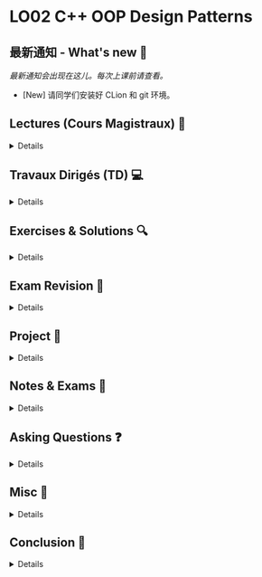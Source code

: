 # LO02 C++ OOP Design Patterns



##  最新通知 - What's new :bell:

*最新通知会出现在这儿。每次上课前请查看。*

- [New] 请同学们安装好 CLion 和 git 环境。

## Lectures (Cours  Magistraux) :orange_book:

<details>
#### Time
Each Monday, 18:00-21:40

#### Classroom
CJ207 (For both G1 and G2)

#### Course videos

:tv: Course videos by Prof. Antoine Jouglet are on Chaoxing Platform.

</details>

## Travaux Dirigés (TD)  :computer:

<details>

> 请大家上课带上耳机，上课时不时会需要使用，谢谢！

#### Time: 
Each Tuesday, Wednesday and Friday, 8:00 to 11:40

#### Classroom: 
8:00-9:40 (G1)
- D503

10:00-11:40 (G2)
- D401


#### Tencent Meeting (VooV Meeting):

Room ID：958 9491 5777

#### Which Operating System to boot from:
Windows 10 

</details>

## Exercises & Solutions :mag:

<details close>


#### List of all videos
- [中文] https://space.bilibili.com/472463946/channel/collectiondetail?sid=906760

#### List of all branches
- [list of all branches](../../branches)

#### Table of content

Exercise :lock: | Solution :key: | Leetcode :gem:  | Video :cinema:  | Reading <br> Materials :rocket:
---------------- | ----------------  | ----------------| ----------------| ----------------: 
[ex1](../../tree/ex1) | [ex1-ans](../../tree/ex1-ans)  | [leetcode-2235](https://leetcode.com/problems/add-two-integers/) | [video](https://www.bilibili.com/video/BV1124y1o71P/)|
[ex2](../../tree/ex2) | [ex2-ans](../../tree/ex2-ans) | | |
[ex3](../../tree/ex3) | [ex3-ans](../../tree/ex3-ans) | | | [blog](https://stackoverflow.com/questions/14517546/how-can-a-c-header-file-include-implementation)
[ex4](../../tree/ex4) | [ex4-ans](../../tree/ex4-ans)  |  [leetcode-509](https://leetcode.com/problems/fibonacci-number/) | [video](https://www.bilibili.com/video/BV1GP4y1Z7s1/) | [blog1](https://docs.microsoft.com/en-us/cpp/cpp/header-files-cpp?view=msvc-170) [blog2](https://www.learncpp.com/cpp-tutorial/header-guards/)
[ex5](../../tree/ex5) | [ex5-ans](../../tree/ex5-ans)  <br> [ex5-extended](../../tree/ex5-extended) | | | [blog](https://www.quora.com/Is-cout-an-object-or-a-function-Why)
[ex6](../../tree/ex6) | [ex6-ans](../../tree/ex6-ans) |  | | [blog1](https://www.learncpp.com/cpp-tutorial/variable-assignment-and-initialization/) [blog2](https://stackoverflow.com/questions/23345554/what-distinguishes-the-declaration-the-definition-and-the-initialization-of-a-v)
[ex7](../../tree/ex7)                   | [ex7-ans](../../tree/ex7-ans) | [leetcode-1929](https://leetcode.com/problems/concatenation-of-array/) | [video](https://www.bilibili.com/video/BV1uV4y1g7F4/)  | [blog](https://www.w3schools.com/CPP/cpp_variables_constants.asp)
[ex8](../../tree/ex8)                   | [ex8-ans-1](../../tree/ex8-ans-1) <br> [ex8-ans-2](../../tree/ex8-ans-2) | | | [blog](https://docs.microsoft.com/en-us/cpp/cpp/namespaces-cpp?view=msvc-170)
[ex9](../../tree/ex9) | [ex9-ans-1](../../tree/ex9-ans-1) <br> [ex9-ans-2](../../tree/ex9-ans-2) <br> [ex9-ans-extended](../../tree/ex9-ans-extended)  | | | [blog1](https://www.ascii-code.com/) [blog2](https://www.programiz.com/cpp-programming/function-overloading)  [blog3](https://www.quora.com/How-did-one-come-up-with-42-being-the-answer-to-the-universe-or-is-it-a-hoax) [blog4](https://stackoverflow.com/questions/29796264/is-there-still-a-use-for-inline) [blog5](https://stackoverflow.com/questions/5057021/why-are-c-inline-functions-in-the-header) [blog6](https://www.geeksforgeeks.org/inline-functions-cpp/)
[ex10](../../tree/ex10) | [ex10-ans](../../tree/ex10-ans)  | | [video](https://www.bilibili.com/video/BV1Zb4y117iZ/) | [blog1](https://www.learncpp.com/cpp-tutorial/pointers-and-const/) [blog2](https://stackoverflow.com/questions/21476869/constant-pointer-vs-pointer-to-constant)
[ex11](../../tree/ex11) | [ex11-ans](../../tree/ex11-ans)  | [leetcode-709](https://leetcode.com/problems/to-lower-case/) | | [blog1](https://stackoverflow.com/questions/61915474/difference-between-const-reference-and-reference) [blog2](https://www.geeksforgeeks.org/const_cast-in-c-type-casting-operators/)
[ex12](../../tree/ex12) | [ex12-ans](../../tree/ex12-ans)  | [leetcode-344](../../tree/leetcode-344) |  | [blog1](https://www.tutorialspoint.com/differences-between-pass-by-value-and-pass-by-reference-in-cplusplus) [blog2](https://www.geeksforgeeks.org/how-to-print-size-of-an-array-in-a-function-in-c/) [blog3](https://stackoverflow.com/questions/2276329/why-can-one-specify-the-size-of-an-array-in-a-function-parameter) [blog4](https://stackoverflow.com/questions/3062005/size-of-array-passed-to-c-function) [blog5](https://www.quora.com/How-does-C-check-an-arrays-size-when-passing-by-reference)
[ex13](../../tree/ex13) | [ex13-ans](../../tree/ex13-ans)  | | [video](https://www.bilibili.com/video/BV1cf4y1E77w/) | [blog](https://www.codingninjas.com/blog/2020/07/27/understanding-pointers-references-in-c/) 
[ex14](../../tree/ex14) | [ex14-ans](../../tree/ex14-ans)  | | | [blog1](https://www.geeksforgeeks.org/default-arguments-c/) [blog2](https://en.cppreference.com/w/cpp/language/default_arguments)
[ex15](../../tree/ex15) | [ex15-ans](../../tree/ex15-ans)  |  |  | [blog1](https://www.programiz.com/cpp-programming/memory-management) [blog2](https://stackoverflow.com/questions/860447/what-is-the-array-form-of-delete)
[ex16](../../tree/ex16) | [ex16-ans](../../tree/ex16-ans) <br> [ex16-ans-extended](../../tree/ex16-ans-extended)  | | [video](https://www.bilibili.com/video/BV1234y1S72T) | [blog](https://stackoverflow.com/questions/30263303/stdarray-vs-array-performance)
[ex17](../../tree/ex17) | [ex17-ans](../../tree/ex17-ans)  | [leetcode-412](https://leetcode.com/problems/fizz-buzz/)  |  |
[ex18](../../tree/ex18) | [ex18-ans](../../tree/ex18-ans)  | | |
[ex19](../../tree/ex19) | [ex19-ans](../../tree/ex19-ans)  | | |
[ex20-q1](../../tree/ex20-q1) | [ex20-q1-ans](../../tree/ex20-q1-ans)  |  | [video](https://www.bilibili.com/video/bv1q64y187Ah)  | [blog](https://www.w3schools.com/cpp/cpp_oop.asp)
[ex20-q2](../../tree/ex20-q2)  | [ex20-q2-ans](../../tree/ex20-q2-ans)  | | | [blog1](https://stackoverflow.com/questions/9370493/inline-function-members-inside-a-class) [blog2](https://stackoverflow.com/questions/5306532/accessing-attributes-in-c-through-getters-setters) [blog3](https://www.positioniseverything.net/cpp-getters-and-setters/)
NAN  | [ex20-q3-ans-1](../../tree/ex20-q3-ans-1) <br> [ex20-q3-ans-2](../../tree/ex20-q3-ans-2) <br> [ex20-q3-ans-3](../../tree/ex20-q3-ans-3) <br> [ex20-q3-ans-4](../../tree/ex20-q3-ans-4) <br> [ex20-q3-ans-5](../../tree/ex20-q3-ans-5)  | | |
[ex20-q4](../../tree/ex20-q4) | [ex20-q4-ans](../../tree/ex20-q4-ans)  | | |
NAN | [ex20-q5-ans-1](../../tree/ex20-q5-ans-1) <br>[ex20-q5-ans-2](../../tree/ex20-q5-ans-2)  | | | [blog](https://www.haroldserrano.com/blog/c-tip-14-dont-return-a-reference-when-you-must-return-an-object)
[ex20-q6](../../tree/ex20-q6) | [ex20-q6-ans](../../tree/ex20-q6-ans)  |  | | [blog1](https://www.javatpoint.com/cpp-destructor) [blog2](https://www.geeksforgeeks.org/this-pointer-in-c/) [blog3](https://www.quora.com/When-destructor-invoked-what-is-the-difference-between-the-pointer-to-an-object-and-the-object) [blog4](https://stackoverflow.com/questions/9965977/pointer-to-object-and-its-destructor)
NAN  | [ex20-q7-ans](../../tree/ex20-q7-ans)  | | | [blog1](https://drawio-app.com/uml-class-diagrams-in-draw-io/) [blog2](https://www.diagrams.net/blog/uml-class-diagrams) [blog3](https://www.javatpoint.com/uml-class-diagram) [blog4](https://www.uml-diagrams.org/class-reference.html)
[ex21](../../tree/ex21-q1)  |[ex21-csdn](../../tree/ex21-csdn) <br> [ex21-q1-ans-1](../../tree/ex21-q1-ans-1) <br> [ex21-q1-ans-2](../../tree/ex21-q1-ans-2)  | | [video](https://www.bilibili.com/video/bv183411276k) | [blog1](https://en.cppreference.com/w/cpp/language/operator_precedence) [blog2](https://en.cppreference.com/w/cpp/language/operators)  [blog3](https://blog.csdn.net/m0_37968340/article/details/74165221)
[ex21](../../tree/ex21-q1)  | [ex21-q2-ans](../../tree/ex21-q2-ans)  | | | [blog](https://stackoverflow.com/questions/36557340/implicit-conversion-from-int-to-a-class-type)
[ex21](../../tree/ex21-q1)  | [ex21-q3-ans](../../tree/ex21-q3-ans)  | | | [blog](https://docs.microsoft.com/en-us/cpp/cpp/increment-and-decrement-operator-overloading-cpp?view=msvc-160)
[ex21](../../tree/ex21-q1)  | [ex21-q4-ans](../../tree/ex21-q4-ans)  |  |  | [blog1](https://www.geeksforgeeks.org/overloading-stream-insertion-operators-c/) [blog2](https://learn.microsoft.com/en-us/cpp/standard-library/overloading-the-output-operator-for-your-own-classes?view=msvc-170)
NAN  | [ex22-q1-ans](../../tree/ex22-q1-ans)  |  [leetcode-1603](../../tree/leetcode-1603) |  [video](https://www.bilibili.com/video/bv1Mg411F7Zs)  | [blog1](https://www.runoob.com/cplusplus/cpp-exceptions-handling.html) [blog2](https://www.w3schools.com/cpp/cpp_exceptions.asp) [blog3](https://rollbar.com/blog/error-exceptions-in-c/#)
NAN  | [ex22-q2-ans](../../tree/ex22-q2-ans)  |  |  |
NAN  | [ex22-q3-ans](../../tree/ex22-q3-ans)  |  |  |
NAN  | [ex22-q4-ans](../../tree/ex22-q4-ans)  |  |  |
NAN  | [ex22-q5-ans-v1](../../tree/ex22-q5-ans-v1) <br> [ex22-q5-ans-v2](../../tree/ex22-q5-ans-v2) |  | |
NAN  | [ex23-q1-ans](../../tree/ex23-q1-ans)  |  | [video1](https://www.bilibili.com/video/bv1Su411f7iT) [video2](https://www.bilibili.com/video/bv1br4y127MK) | [blog1](https://www.geeksforgeeks.org/copy-constructor-in-cpp/) [blog2](https://www.learncpp.com/cpp-tutorial/overloading-the-assignment-operator/) [blog3](https://stackoverflow.com/questions/4172722/what-is-the-rule-of-three)
NAN  | [ex23-q2-ans](../../tree/ex23-q2-ans)  |   |  |  [blog1](https://stackoverflow.com/questions/4754763/object-array-initialization-without-default-constructor) [blog2](http://www.cplusplus.com/forum/general/49311/)  
NAN  | [ex23-q4-q5-ans](../../tree/ex23-q4-q5-ans)  |   |  | [blog](https://www.geeksforgeeks.org/destructors-c/)
NAN | [ex23-q7-ans](../../tree/ex23-q7-ans)  | | [video](https://www.bilibili.com/video/bv1tQ4y1D7xg)  | [blog1](https://stackoverflow.com/questions/121162/what-does-the-explicit-keyword-mean) [blog2](https://stackoverflow.com/questions/2814188/c-array-of-pointers-delete-or-delete) [blog3](https://stackoverflow.com/questions/21731888/deleting-array-of-pointers/21732015) [blog4](https://www.learncpp.com/cpp-tutorial/pointers-and-const/)
NAN | [ex23-q9-ans](../../tree/ex23-q9-ans)  | |  | [blog1](https://www.delftstack.com/howto/cpp/cpp-vector-implementation/) [blog2](https://www.geeksforgeeks.org/shallow-copy-and-deep-copy-in-c/) [blog3](http://www.fredosaurus.com/notes-cpp/oop-condestructors/shallowdeepcopy.html)
ex23-q3-q6-q8  | [ex23-composition-aggregation](../../tree/ex23-composition-aggregation) |  [leetcode-1476](../../tree/leetcode-1476)  <br> [leetcode-284-v1](../../tree/leetcode-284-v1)  <br>[leetcode-284-v2](../../tree/leetcode-284-v2)      | [video](https://www.bilibili.com/video/bv1dv411g7XY)         |  [blog1](https://stackoverflow.com/questions/885937/what-is-the-difference-between-association-aggregation-and-composition) [blog2](https://www.infoworld.com/article/3029325/exploring-association-aggregation-and-composition-in-oop.html) [blog3](https://stackoverflow.com/questions/25779394/c-association-aggregation-and-composition) [blog4](https://www.youtube.com/watch?v=N7xpnr8V6aQ)
ex23-q10-q11-q12-q13-q14  |  [ex23-q10-q11-q12-q13-q14-ans](../../tree/ex23-q10-q11-q12-q13-q14-ans) (todo) |          | [video](https://www.bilibili.com/video/BV1GP41177kd/) | [blog1](https://www.visual-paradigm.com/guide/uml-unified-modeling-language/uml-class-diagram-tutorial/) [blog2](https://pll.harvard.edu/course/cs50-introduction-computer-science?delta=0)
live code  | [ex24-static-keyword](../../tree/ex24-static-keyword) <br> [ex24-singleton-v1](../../tree/ex24-singleton-v1) <br>[ex24-singleton-v2](../../tree/ex24-singleton-v2)  <br>[ex24-singleton-v3](../../tree/ex24-singleton-v3) | | [video1](https://www.bilibili.com/video/BV1Jh411n7UD/) [video2](https://www.bilibili.com/video/BV1se411L7t3/) | [blog](https://www.geeksforgeeks.org/static-keyword-cpp/)
NAN  | [ex24-q1-ans-1](../../tree/ex24-q1-ans-1) <br> [ex24-q1-ans-2](../../tree/ex24-q1-ans-2)  <br>[ex24-q1-ans-3](../../tree/ex24-q1-ans-3)  | [leetcode-1286-v1](https://leetcode.com/problems/iterator-for-combination/discuss/1509630) <br> [leetcode-1286-v2](https://leetcode.com/problems/iterator-for-combination/discuss/1521899) |  | [blog1](https://stackoverflow.com/questions/10024834/singleton-synchronization-c) [blog2](https://stackoverflow.com/questions/11165852/java-singleton-and-synchronization) [blog3](https://sourcemaking.com/design_patterns/singleton) [blog4](https://en.wikipedia.org/wiki/Design_Patterns)
NAN  | [ex24-q2-q3-q4-q5-q6-ans](../../tree/ex24-q2-q3-q4-q5-q6-ans)  |  | [video1](https://www.bilibili.com/video/bv1ih411b7Xr/) <br> [video2](https://www.bilibili.com/video/BV1KV4y1572k)  | [blog1](https://www.w3schools.com/java/tryjava.asp?filename=demo_iterator_loop)   [blog2](https://leetcode.com/problems/iterator-for-combination/discuss/1509630) [blog3](https://www.geeksforgeeks.org/friend-class-function-cpp/) [blog4](https://stackoverflow.com/questions/131241/why-use-iterators-instead-of-array-indices) [blog5](https://stackoverflow.com/questions/22739507/iterator-and-memory-usage) [blog6](https://stackoverflow.com/questions/628903/performance-advantages-to-iterators) [blog7](https://stackoverflow.com/questions/1879255/performance-of-traditional-for-loop-vs-iterator-foreach-in-java) [blog8](https://www.internalpointers.com/post/writing-custom-iterators-modern-cpp) [blog9](https://medium.com/geekculture/iterator-design-pattern-in-c-42caec84bfc)
live code  | [ex24-q6-iterator-v0](../../tree/ex24-q6-iterator-v0)  <br>[ex24-q6-iterator-v1](../../tree/ex24-q6-iterator-v1)  <br>[ex24-q6-iterator-v2](../../tree/ex24-q6-iterator-v2)  <br>[ex24-q6-iterator-v3](../../tree/ex24-q6-iterator-v3)  <br>[ex24-q6-iterator-v4](../../tree/ex24-q6-iterator-v4) |  |  | [blog1](https://stackoverflow.com/questions/2728190/how-are-iterators-and-pointers-related) [blog2](https://stackoverflow.com/questions/30950285/is-an-iterator-in-c-a-pointer) [blog3](https://stackoverflow.com/questions/31128055/what-is-difference-between-iterators-and-pointers) [blog4](https://www.sandordargo.com/blog/2022/03/16/iterators-vs-pointers) [blog5](https://www.quora.com/What-is-an-iterator-in-C++-and-what-is-the-main-difference-between-it-and-a-pointer) [blog6](https://stackoverflow.com/questions/48410193/input-iterator-star-and-postfix-operator) [blog7](https://pvs-studio.com/fr/blog/posts/cpp/0093/) [blog8](https://hownot2code.wordpress.com/2016/06/30/use-a-prefix-increment-operator-i-in-iterators-instead-of-a-postfix-i-operator/) [blog9](https://learn.microsoft.com/en-us/cpp/cpp/increment-and-decrement-operator-overloading-cpp?view=msvc-170)  [blog10](https://leimao.github.io/blog/CPP-Const-Iterator/) [blog11](https://codereview.stackexchange.com/questions/202157/basic-iterator-supporting-vector-implementation)
NAN  | [ex26-ans](../../tree/ex26-ans)  | [leetcode-1480](https://leetcode.com/problems/running-sum-of-1d-array/) | [video](https://www.bilibili.com/video/bv1gR4y1n7Na)   | [blog1](https://www.softwaretestinghelp.com/graph-implementation-cpp/) [blog2](https://www.geeksforgeeks.org/difference-between-vector-and-list/) [blog3](https://www.geeksforgeeks.org/vector-in-cpp-stl/) [blog4](https://www.cplusplus.com/reference/vector/vector/) [blog5](https://www.cplusplus.com/reference/list/list/) [blog6](https://www.geeksforgeeks.org/initialize-a-vector-in-cpp-different-ways/) [blog7](https://www.geeksforgeeks.org/std-find-in-cpp/) 
live code  | [live-code-inheritance](../../tree/live-code-inheritance)  |  | [video1](https://www.bilibili.com/video/BV1h14y157Nw/) <br> [video2](https://www.bilibili.com/video/BV1zL4y1i7sr/) | [blog1](https://ee.usc.edu/~redekopp/cs104/slides/L08a_Inheritance.pdf) [blog2](http://ee.usc.edu/~redekopp/cs104/slides/L08b_Polymorphism.pdf)
NAN  | [ex27-q1-q2-q3-ans](../../tree/ex27-q1-q2-q3-ans)  |  |  | [blog1](https://www.programiz.com/cpp-programming/inheritance) 
NAN  | [ex27-q4-ans](../../tree/ex27-q4-ans)  |   |  | [blog](https://stackoverflow.com/questions/654428/what-is-the-order-in-which-the-destructors-and-the-constructors-are-called-in-c)
NAN  | [ex28-ans](../../tree/ex28-ans) (optional)   |   | [video](https://www.bilibili.com/video/BV1mb4y1b7kC/)  (optional) | [blog](https://www.tutorialspoint.com/cplusplus/cpp_inheritance.htm)
[ex29-q1](../../tree/ex29-q1) | [ex29-q1-ans](../../tree/ex29-q1-ans)  | | | [blog1](https://stackoverflow.com/questions/58042421/c-multi-level-inheritance-with-virtual-functions) [blog2](https://stackoverflow.com/questions/17842594/virtual-function-inheritance) [blog3](https://www.programiz.com/cpp-programming/function-overriding)  [blog4](https://www.programiz.com/cpp-programming/virtual-functions)
[ex29-q2](../../tree/ex29-q2) | [ex29-q2-ans](../../tree/ex29-q2-ans)  | |  |
[ex30](../../tree/ex30) | [ex30-ans](../../tree/ex30-ans)  | | | [blog1](https://stackoverflow.com/questions/16126578/vectors-and-polymorphism-in-c) [blog2](https://stackoverflow.com/questions/8790210/polymorphism-in-c-loss-of-type-in-vector-of-parent-class) [blog3](https://stackoverflow.com/questions/34383979/c-vector-of-base-class-objects) [blog4](https://stackoverflow.com/questions/4403726/learning-c-polymorphism-and-slicing) [blog5](https://schneide.blog/2015/07/06/object-slicing-breaking-polymorphic-objects-in-c/) [blog6](https://stackoverflow.com/questions/2575296/c-polymorphism-and-slicing)
NAN | [ex31-ans](../../tree/ex31-ans)  | [leetcode-1748](../../tree/leetcode-1748) <br> [leetcode-535](https://leetcode.com/problems/encode-and-decode-tinyurl/)  <br>[leetcode-1941](../../tree/leetcode-1941) <br> [leetcode-136](https://leetcode.com/problems/single-number/) | | [blog1](https://stackoverflow.com/questions/99297/how-are-virtual-functions-and-vtable-implemented) [blog2](https://isocpp.org/wiki/faq/virtual-functions) [blog3](https://www.freecodecamp.org/news/solid-principles-explained-in-plain-english/) [blog4](https://stackoverflow.com/questions/461203/when-to-use-virtual-destructors) [blog5](https://www.geeksforgeeks.org/virtual-destructor/)
NAN | [ex32-q1-ans](../../tree/ex32-q1-ans)  |  | [video](https://www.bilibili.com/video/BV1rv411T7LZ) | [blog](https://en.cppreference.com/w/cpp/container/vector)
live code  | [live-code-nested-class](../../tree/live-code-nested-class)  | | | [blog1](https://www.geeksforgeeks.org/nested-classes-in-c/) [blog3](https://learn.microsoft.com/en-us/cpp/cpp/nested-class-declarations?view=msvc-170)
NAN | [ex32-q2-ans](../../tree/ex32-q2-ans)  | | | [blog1](https://www.bogotobogo.com/DesignPatterns/factorymethod.php) [blog2](https://refactoring.guru/design-patterns/factory-method/cpp/example)
NAN | [ex33-ans](../../tree/ex33-ans)  | |  | [blog](https://stackoverflow.com/questions/500493/c-equivalent-of-javas-instanceof)
NAN | [ex35-q1-ans](../../tree/ex35-q1-ans) <br> [ex35-q1-extended](../../tree/ex35-q1-extended) | | [video](https://www.bilibili.com/video/BV17q4y1V7F3/)  | [blog](https://refactoring.guru/design-patterns/template-method/cpp/example)
NAN | [ex35-q2-ans-1](../../tree/ex35-q2-ans-1) <br> [ex35-q2-ans-2](../../tree/ex35-q2-ans-2)  <br>[ex35-q2-ans-3](../../tree/ex35-q2-ans-3) | [leetcode-1636](https://leetcode.com/problems/sort-array-by-increasing-frequency/discuss/1529350/)     |  | [blog1](https://refactoring.guru/design-patterns/observer/cpp/example) [blog2](https://stackoverflow.com/questions/461203/when-to-use-virtual-destructors) 
NAN | [ex36-ans](../../tree/ex36-ans)  <br> [ex36-extended](../../tree/ex36-extended) | | [video1](https://www.bilibili.com/video/bv1nP4y157dg) <br> [video2](https://www.bilibili.com/video/BV1nv4y1S7GH/) | [blog1](https://en.cppreference.com/w/cpp/language/using_declaration) [blog2](https://stackoverflow.com/questions/19237411/const-and-non-const-operator-overloading)
live code | [live-code-adaptor](../../tree/live-code-adaptor)  |  |   | 
NAN | [ex37-ans](../../tree/ex37-ans)  | [leetcode-20](https://leetcode.com/problems/valid-parentheses/) |  | [blog](https://refactoring.guru/design-patterns/strategy/cpp/example)
NAN | [ex38-q1-ans](../../tree/ex38-q1-ans)  |  [leetcode-844](https://leetcode.com/problems/backspace-string-compare/discuss/2628310)  |   | [blog1](https://stackoverflow.com/questions/6571381/dependent-scope-and-nested-templates) [blog2](https://stackoverflow.com/questions/495021/why-can-templates-only-be-implemented-in-the-header-file) [blog3](https://stackoverflow.com/questions/5612791/c-template-and-header-files) [blog4](https://www.bogotobogo.com/cplusplus/template_declaration_definition_header_implementation_file.php)
NAN | [ex38-q2-q3-ans](../../tree/ex38-q2-q3-ans)  | [leetcode-150](https://leetcode.com/problems/evaluate-reverse-polish-notation/) | | [blog1](https://stackoverflow.com/questions/35563193/) [blog2](https://stackoverflow.com/questions/11394832/) [blog3](https://stackoverflow.com/questions/5108359/how-do-i-define-a-template-function-within-a-template-class-outside-of-the-class) [blog4](https://stackoverflow.com/questions/10871100/pass-a-function-as-an-explicit-template-parameter) [blog5](https://stackoverflow.com/questions/1174169/function-passed-as-template-argument) [blog6](https://leetcode.com/problems/sort-array-by-increasing-frequency/discuss/1529350/) [blog7](https://stackoverflow.com/questions/16948567/array-operator-overloading-const-and-non-const-versions) [blog8](https://stackoverflow.com/questions/63730953/operator-overloading-with-const-and-non-const-versions)
NAN | [ex40-ans](../../tree/ex40-ans)  | [leetcode-2215](https://leetcode.com/problems/find-the-difference-of-two-arrays/discuss/2743574) | [video](https://www.bilibili.com/video/BV1xq4y1u7Jo/) | [blog1](https://cppbetterexplained.com/c-template-metaprogramming-in-practice/) [blog2](https://embeddedartistry.com/blog/2017/08/02/an-overview-of-c-stl-containers/) [blog3](https://stackoverflow.com/questions/2196995/is-there-any-advantage-of-using-map-over-unordered-map-in-case-of-trivial-keys) [blog4](https://www.modernescpp.com/index.php/surprise-included-inheritance-and-member-functions-of-class-templates) [blog5](https://hsf-training.github.io/hsf-training-cpp-webpage/10-templates/index.html) [blog6](https://stackoverflow.com/questions/8810224/inheriting-from-a-template-class-in-c) [blog7](https://www.cs.technion.ac.il/users/yechiel/c++-faq/nondependent-name-lookup-types.html)

</details>

## Exam Revision  :gift:


<details closed>

#### Midterm exam revision

*Note: I make those videos so as to help you revise more targetedly. It represents significant extra work (for free) on my side.*

For midterm exam revision,  [Ex23_Ex24_solution.pdf](../../tree/master/pdf/Ex23_Ex24_solution.pdf) will help a lot, and [LO02_poly_exercices.pdf](../../tree/master/pdf/LO02_poly_exercices.pdf) is your best friend.

- **Mid-term exam revision #1 - Ex70 (poly exercise)**
    - Video:
        - https://www.bilibili.com/video/BV1dP411J7k2/

#### Final exam revision 

*Note: I make those videos so as to help you revise more targetedly. It represents significant extra work (for free) on my side.*

For final exam revision, [LO02_poly_exercices.pdf](../../tree/master/pdf/LO02_poly_exercices.pdf) is your best friend, and practicing STL containers with above-listed leetcode will help a lot.

- **Final exam revision #1 - Ex75 (poly exercise)**
    - Branches:
        - [ex75-ans-v1](../../tree/ex75-ans-v1) 
        - [ex75-ans-v2](../../tree/ex75-ans-v2)  
        - [ex75-ans-v3](../../tree/ex75-ans-v3) 
    - Video:
        - https://www.bilibili.com/video/BV1Y14y1p7mP/

- **Final exam revision #2 - live code - containers**
    - Main idea 1: An ```std::map``` inside of a ```std::list```, for counting numbers, and iterate through the ```std::list``` by number of occurance. Each element appears only once in the ```std::list```, emulating hence a ```std::set```.
    - Main idea 2: An ```std::map``` inside of a ```std::map```, for counting numbers, and iterate through the ```std::map``` by number of occurance, instead of by order of value. 
    - Main idea 3: An ```std::set``` inside of a ```std::vector``` and iterate through the ```std::vector``` by order of value. When printing, the number of occurence will also be printed, emulating hence a *Counter* in Python.
    - Branches:
        - [live-code-containers-v1](../../tree/live-code-containers-v1) 
        - [live-code-containers-v2](../../tree/live-code-containers-v2) 
        - [live-code-containers-v3](../../tree/live-code-containers-v3) 
        - [live-code-containers-v4](../../tree/live-code-containers-v4) 
        - [live-code-containers-v5](../../tree/live-code-containers-v5) 
    - Video:
        - https://www.bilibili.com/video/BV1UD4y1i7Cu/
    - Template: 
        - I showcase only with ```char``` and ```int```. It's up to you to make it a  template class.
    - Blogs:
        - [blog1](https://isocpp.org/wiki/faq/strange-inheritance) [blog2](https://cplusplus.com/reference/map/map/)  [blog3](https://www.cse.msu.edu/~cse232/us22/slides/cse232_associative_containers.pdf) [blog4](https://www.ida.liu.se/~TDDD38/lecture/slides/stl_II.pdf) [blog5](https://cplusplus.com/reference/set/set/) [blog6](https://en.cppreference.com/w/cpp/container/map/insert) [blog7](https://stackoverflow.com/questions/966905/stuck-on-c-template-deriving-from-stdmap) [blog8](https://stackoverflow.com/questions/6806173/subclass-inherit-standard-containers/7110262#7110262) [blog9](https://stackoverflow.com/questions/4353203/thou-shalt-not-inherit-from-stdvector)


</details>

## Project :hammer:

<details>



#### Project 

Dans le cadre de cet UV, vous travaillerez par groupe sur un projet C++ en rapport avec le contenu de votre cours et des TDs.
- Chaque groupe sera formé de 4 à 5 étudiants.
- Vous devrez rendre un livrable le ?? novembre à 23h59 au plus tard (!) sur: "Chaoxing Plateform" - Section Homework (作业).

#### Project description:
[:books: Project description in pdf](../../tree/master/project)


#### Forming teams: 

https://docs.qq.com/doc/DT1R1RFdJdFRSUHVw


#### 提交项目
- 超星平台-作业-Projet
- 将 pdf文件(文件里面包含视频 或/及 其bilibili链接)、代码文件夹（未压缩），放在同一个文件夹（文件夹命名为 Projet，注意没有 'c' 字母, 'P'字母大写），然后将Projet文件夹压缩成一个 zip 文件（命名为 Projet.zip，注意没有 'c' 字母, 'P'字母大写）。然后上传 zip 文件作为本题的答案即可。
- 每个小组只需要一个人提交就行。小组成员不需要来自同一个班级。
- 提交后检查一下网页的显示：

正确示例:
![](img/zhengque.png)

#### 往届学生优秀 project 作品 (videos)

You could get some inspirations from those projects, accomplished by students from past promotions. 

Be innovative. You can do even better.

##### 2021 Fall
- https://www.bilibili.com/video/BV1x341187wn
- https://www.bilibili.com/video/BV1bL4y1v7FY

##### 2022 Fall
- https://www.bilibili.com/video/BV1UR4y1o7xH
- https://www.bilibili.com/video/BV1Eg411i73Y
- https://www.bilibili.com/video/BV1y24y1C7LG
- https://www.bilibili.com/video/BV1rG4y1973U
- https://www.bilibili.com/video/BV1Dd4y1x7Df

> By default, you agree to share your project videos on this platform. If you disagree, tell me in private chat. 

#### 往届学生优秀 project 作品 (rapport pdf)
- [往届学生优秀 project 作品 (rapport pdf)](../../tree/master/往届学生优秀作品)

> By default, you agree to share your project reports on this platform. If you disagree, tell me in private chat. 

#### If you want some suggestions for your project ...
- Whenever possible, use ```std::vector``` (or other STL containers) instead of built-in arrays.
- Pay attention to code readability. Profs read every code file when grading.
- There should be more than 5 (or, 10) header files in your project. If your program has only 1 header file, it can easily get very messy.
- GUI (Graphic User Interface) is not essential. It might help give a good first impression.
- Use as many *Design Patterns* as possible, but only when appropriate.


#### On academic misconduct
Just a note to remind everyone what is OK and what is not OK in terms of talking to other students about projects.

It is **DEFINITELY OK** to:

- discuss the assignment in general terms (what do they mean by a copy constructor?)
- discuss how different C++ standard library functions work (different ways to insert an element in a ```std::vector```)
- discuss strategies for successful implementation 
- help others debug their code and find problems

It is **NOT OK** to:

- bug someone else for a lot of help (particularly if they are already done!)
- share your code directly with other people/project groups 

Discovery of any inappropriate code sharing will lead to harsh penalties for all involved parties. We expect that all students will conduct themselves with honesty and integrity.

#### UML with Draw.io

Draw.io is very popular in the academy as well as in the industry.

Download the software:
- From GitHub: https://github.com/jgraph/drawio-desktop/releases
- From Baidu: just Baidu search "Draw.io 下载".

Online version: 
- https://app.diagrams.net/

#### Last but not least

![](img/additive.jpg)

</details>


## Notes & Exams  :100:


<details>
Voici comment seront calculées les notes de l'UV (sur un total de 105, au lieu de 100): 

- L'examen mi-terme : ??% 
- Le projet : ??% 
- L'examen final : ??%

Some further clarifications on mid-term/final exam:

- You could print the pdf of poly_cours_opt and bring it with you. Your personal paper notebooks are NOT allowed. The poly d’exercices corrigés is NOT allowed. Chinese textbooks are NOT allowed. Any other reference book is NOT allowed.
- Dictionaries in paper format are allowed.
- Dictionaries on smartphone are NOT allowed. All electronic devices are forbidden of use during exam.
- If you have difficulties writing your answers in French, you could answer in English. Don't write your answer in Chinese. 

#### Answer sheet for exams：

1. 答题纸**单面**答题。因为答题纸需要扫描发给法国老师。
1. 每张答题纸最上面写上学号、中文姓名、姓名拼音。
1. 每张答题纸最上面写上序号，比如 1/4, 2/4, 3/4, 4/4。
1. 法方老师反馈，考试的时候卷面分占有一定比值(10%)。请大家答题时保持清晰、整洁。可以适当使用涂改液或者修正带(在不影响扫描的前提下)。




#### Failing rate 

Despite the efforts from the

- 2020： ~25% failing rate
- 2021： ~30% failing rate
- 2022： ~30% failing rate


#### 关于重修

重修的同学，去年项目分数是可以保留的，也可以今年重新做，刷新分数。

不过，公平起见，重修的同学的往年项目分数不会透漏。是否重做项目，大家自己把握。

#### 学分替代

![](img/xuefen.jpg)

具体细节不详，如有需要，可以咨询教务处。


</details>




## Asking Questions :question:

<details closed>

#### 使用 **[Gitee Issue](https://gitee.com/lundechen/cpp/issues)** 提问
By default, you should ask questions via **[Gitee Issue](https://gitee.com/lundechen/cpp/issues)**. Here is how:
- https://www.bilibili.com/video/BV1364y1h7sb/

#### Principe
Here is the principle for asking questions:

>  **ChatGPT/Google First, Peers Second, Profs Last.**

You are expected to ask questions via **[Gitee Issue](https://gitee.com/lundechen/cpp/issues)**. However, as a **secondary**  (and hence, less desirable, less encouraged) choice, 
you could also 
ask questions in the WeChat group.

> Why Gitee Issue? Because it's simply more **professional**, and better in every sense.

In Gitee Issue and the WeChat group, questions will be answered selectively. 

Questions won't be answered if:
- they could be solved on a simple Google search
- they are out of the scope of the course
- they are well in advance of the progress of the course
- professors think that it's not interesting for discussion

#### Regarding personal WeChat chats:
- **Questions asked in personal WeChat chats will NOT be answered.**
- **Messages sent after 21:00 in personal chats will be extremely unwelcome.**

Learning how to use ChatGPT & Google & Baidu & Bing to solve programming problems is an important skill you should develop during this course.

Pour des questions privées, merci d'envoyer vos questions par mail à ces adresses ci-dessous :
- lundechen@shu.edu.cn (Lunde Chen)
- antoine.jouglet@hds.utc.fr (Antoine Jouglet)

#### Office visit

Office visit is NOT welcome unless you make an appointment at least one day in advance.

</details>


## Misc :rainbow:

<details>


#### Textbooks, slides, exercises in pdf

[:books: Textbooks, slides, exercises in pdf](../../tree/master/pdf)



#### They have been there as well ... and got an A/B!

Suggestions from students who got an A or B: 
- [往届学生的学习方法总结](../../tree/master/往届学生的学习方法总结)

> If you got an A or B and want to share your experience, you can write it down and send it to me via private chat, or just email to `lundechen@shu.edu.cn`.

#### Books

See this branch: [books](../../tree/books)

- 剑指Offer
- 编程之美-Page 169
- 编程珠玑-Page 53
- 编程珠玑-Page 175

#### Bilibili Videos


![](img/bili.png)


##### :hammer: Install CLion and Git

- [Install CLion and Git](https://www.bilibili.com/video/BV1cq4y1S7Be)
- https://gitee.com/lundechen/hello

> Clion 2020.1 版本无法激活的同学，可以尝试下载 CLion 2022.2，然后激活：https://docs.qq.com/doc/p/41f1c0098815f3d0a6cbb3f9ad2b2312de4b43b3?dver=3.0.0

##### :rocket: How to manipulate with git during TD sessions
- [B站视频 - 编程课程使用Git-师生交互-简单场景-以算法入门为例](https://www.bilibili.com/video/BV1gu411Q7T3/)
- Basically, you will use ```git stash```, ```git pull```  and ```git checkout``` most of the time.
- LO02 C++ 相比 LO01 算法入门，主要是多了一个 git checkout（简单场景）。

##### How to push your code to GitHub
- [B站视频 - 学生如何将自己的代码 push 到 GitHub - 以 LO02 C++ 为例](https://www.bilibili.com/video/BV188411Y7Uf/)

##### :bug: :bug: :bug: :bug: Debug
For debugging with CLion, watch this:
- [B站视频 - CLion Debug](https://www.bilibili.com/video/BV1u44y167jP/)

> 有红色波浪线，不能编译，那就不能 debug。


#### Flipped Classroom

Watching videos before coming to classroom, that's called flipped classroom.

- [Stanford CS229 Machine Learning course](https://www.youtube.com/watch?v=jGwO_UgTS7I&list=PLoROMvodv4rMiGQp3WXShtMGgzqpfVfbU)
- https://www.researchgate.net/figure/Students-perceptions-toward-watching-videos-prior-to-class_tbl2_292155097
- https://en.wikipedia.org/wiki/Flipped_classroom
- https://bokcenter.harvard.edu/flipped-classrooms
- https://www.sciencedirect.com/science/article/abs/pii/S0360131521002761 

#### How to clone this repository

##### Method 1:

```shell
git clone https://gitee.com/lundechen/cpp.git 
```

Then open the ```cpp``` folder with CLion.


##### Method 2:

In CLion, click ```VCS``` -> ```Get From Version Control```, input the url:
```text
https://gitee.com/lundechen/cpp.git 
```

Then click ```clone```.


#### When your CLion project seems broken:


- 重新 clone （VCS->Get from Version Control）试试

- 关闭所有的代码编辑tab，然后再次打开代码文件。

- 或者关了 CLion, 删除项目的 .idea 文件夹，然后再次打开 Clion


#### Cpp and design patterns courses in other universities

See this branch:
- [cpp-in-other-universities](../../tree/cpp-in-other-universities)

#### Zen of Python

https://peps.python.org/pep-0020/
```text
Beautiful is better than ugly.

Explicit is better than implicit.

Simple is better than complex.

Complex is better than complicated.

Flat is better than nested.

Sparse is better than dense.

Readability counts.

Special cases aren't special enough to break the rules.

Although practicality beats purity.

Errors should never pass silently.

Unless explicitly silenced.

In the face of ambiguity, refuse the temptation to guess.

There should be one-- and preferably only one --obvious way to do it.

Although that way may not be obvious at first unless you're Dutch.

Now is better than never.

Although never is often better than *right* now.

If the implementation is hard to explain, it's a bad idea.

If the implementation is easy to explain, it may be a good idea.

Namespaces are one honking great idea -- let's do more of those!
```

#### Zen of C++

https://www.reddit.com/r/cpp/comments/48obqd/what_is_the_rcpp_c_equivalent_of_the_the_zen_of/

```text
Not too ugly is better than really ugly.

Explicit is better than implicit, but bad defaults are worse than either.

A simple implementation is better than a complicated one.

A complicated implementation is better than a complex interface.

Contiguous is better than pointer chasing.

Pointer chasing is better than double pointer chasing.

Readability is important; so C++ being what it is, write lots of comments.

Special cases will require breaking the rules, but try to keep the rule breaking hidden.

That said, if you can't hide the rule breaking, a practical impure solution to a smaller problem is better than a pure impractical solution to the generic problem.

Don't use error codes.

Unless their checking is statically enforced.

In the face of ambiguity, don't compile.

There will be many ways to do everything; know their trade-offs and be an engineer and pick one!

Although the cleanest, most maintainable way will not be obvious at first unless you read books and watch talks from a lot of really smart people.

2011 is better than never.

Though never can be better if you haven't thought it through.

If the interface easily causes undefined behavior, it's a bad idea.

If the implementation is safe, it may be a good idea.

Const is a honking great idea, use it everywhere you can!
```

#### Code style [optional]

- https://google.github.io/styleguide/cppguide.html
- https://www.reddit.com/r/cpp/comments/8oja7y

CLion can help us reformat code.

#### Very Basic Markdown [optional]
You might need to use (triple) backquotes (\`) to make your code
in Gitee Issue more beautifully rendered:

##### Example 1

\`\`\`cpp<br>
int main() {<br>
&nbsp;&nbsp;&nbsp;&nbsp; std::cout << "Hello, World!" << std::endl;<br>
&nbsp;&nbsp;&nbsp;&nbsp;    return 0;<br>
}<br>
\`\`\`<br>

will render in markdown as:


```cpp
int main() {
    std::cout << "Hello, World!" << std::endl;
    return 0;
}
```

##### Example 2

\`\`\`static\`\`\` will render as ```static```.

\`static\` will render as `static` as well.


#### Detecting memory leak with Linux tools [optional]

- https://www.cprogramming.com/debugging/valgrind.html

- https://stackoverflow.com/questions/5360491/how-i-can-detect-memory-leaks-of-c-application-in-linux-ubuntu-os

- https://www.networkworld.com/article/3006625/review-5-memory-debuggers-for-linux-coding.html?page=2

```
valgrind --tool=memcheck <your_app> <your_apps_params>
```

Valgrind can be used directly in CLion:

![](img/valgrind.png)


#### g++ v.s. CMake v.s. makefile [optional]

```gcc``` is used to compile C program while ```g++``` is used to compile C++ program.

https://www.cvl.isy.liu.se/education/graduate/opencv/CMake%20presentation.pdf 

https://courses.cs.washington.edu/courses/cse326/00sp/unix/g++.html

https://cmake.org/cmake/help/latest/guide/tutorial/A%20Basic%20Starting%20Point.html

https://www.softwaretestinghelp.com/cpp-makefile-tutorial/

#### Very basic Boost library [optional]

https://www.tutorialspoint.com/advanced-cplusplus-with-boost-library

https://www.boost.org/doc/libs/

Other Cpp open source libraries:
- https://en.cppreference.com/w/cpp/links/libs
- https://github.com/fffaraz/awesome-cpp


#### Online C/C++ Compiler

If you are stuck with your CLion configuration during TP sessions, you could write and run your code online:

- https://www.onlinegdb.com/online_c_compiler
- https://www.online-cpp.com/online_c++_editor

#### How to push your code to GitHub

##### 1. Create a repo on GitHub

You might want to add your ```id_rsa.pub``` to GitHub so that 
you won't need to input your GitHub user name and password in the terminal each time. You can refer to this blog as to how:

- https://jdblischak.github.io/2014-09-18-chicago/novice/git/05-sshkeys.html if you cannnot browse it, here is a local backup of the web page: [sshkeys.html](html/blog-SSH%20Keys%20for%20GitHub.html)


##### 2. Add the repo as a remote 
```
git remote add github <YOUR-SSH-OR-HTTPS-REPO-URL>
```
##### 3. push the branch to GitHub repo

```
git checkout -b <NEW BRANCH NAME>
git add .
git commit -m "<SOME MESSAGE>"
git push github <NEW BRANCH NAME>
```

Corresponding video:
- https://www.bilibili.com/video/BV188411Y7Uf/

#### Why do we use Gitee/GitHub in this course?

I learned this approach of teaching from Prof. Fabien Pfaender, the French Dean of UTSEUS. I was so impressed. It was another level.

Here in this course of LO02, we are using a very basic and simple form of teaching/learning with git/GitHub/Gitee. In the course of Introduction To Machine Learning, a more sophisticated approach will be employed.

#### Why you should use GitHub: Lessons for the classroom and newsroom

- https://www.storybench.org/use-github-lessons-classroom-newsroom/

#### How do you use Issues in your class?
- https://education.github.community/t/how-do-you-use-issues-in-your-class/

#### Why leetcode?

- Because it's fun.


#### Keep things in perspective

Some programmers argue that "Object Oriented Programming is Inherently Harmful":

- http://harmful.cat-v.org/software/OO_programming/

- https://nccastaff.bournemouth.ac.uk/jmacey/Lectures/DesignPatterns/lecture1/#/1/4


#### Design patterns repositories on GitHub 

Those resources, found by googling "GitHub cpp design patterns", could be interesting for some of you:
- https://github.com/JakubVojvoda/design-patterns-cpp
- https://github.com/pezy/DesignPatterns
- https://github.com/RefactoringGuru/design-patterns-cpp
- https://github.com/fsaadatmand/Head-First-Design-Pattern-CPP-Examples


#### Career advice
In general I don't give any career or life advices to anyone. I am a liberal and believe that the beauty of life lies in its diversity and randomness, hence an infinity of possibilities. The meaning of life is 42, *, anything, everything. Giving advices to people is limiting and more often than not unhelpful.

However, if you aspire to be a programmer, it might be worth it to build your GitHub profile, by contributing to interesting projects (personal or open-souce) and, accumulating Green Blocks, like this:

![](img/contribution.png)

A GitHub profile with a lot of Green Blocks will make your CV more attractive.

#### xkcd

> Life is short. Have fun.

- [Pointers](https://www.explainxkcd.com/wiki/index.php/138:_Pointers)
- [Real Programmers](https://xkcd.com/378/)
- [Error Code](https://www.explainxkcd.com/wiki/index.php/1024:_Error_Code)
- [Compiling](https://www.explainxkcd.com/wiki/index.php/303:_Compiling)
- [Wisdom of the Ancients](https://www.explainxkcd.com/wiki/index.php/979:_Wisdom_of_the_Ancients)
- [Tech Support](https://www.explainxkcd.com/wiki/index.php/806:_Tech_Support)
- [ISO 8601](https://www.explainxkcd.com/wiki/index.php/1179:_ISO_8601)
- [Exploits of a Mom](https://www.explainxkcd.com/wiki/index.php/327:_Exploits_of_a_Mom)

For more C++/Programming related funny images, here is a branch:
- [funny](../../tree/funny)

</details>

## Conclusion :sparkling_heart:
<details>

If you like this course and want to thank me personally, please go to <br> https://github.com/ocademy-ai/machine-learning <br> and give it a star. Thank you!

![](img/thank.png)

</details>
